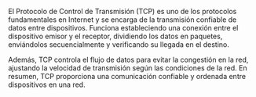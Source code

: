 El Protocolo de Control de Transmisión (TCP) es uno de los protocolos fundamentales en Internet y se encarga de la transmisión confiable de datos entre dispositivos. Funciona estableciendo una conexión entre el dispositivo emisor y el receptor, dividiendo los datos en paquetes, enviándolos secuencialmente y verificando su llegada en el destino.

Además, TCP controla el flujo de datos para evitar la congestión en la red, ajustando la velocidad de transmisión según las condiciones de la red. En resumen, TCP proporciona una comunicación confiable y ordenada entre dispositivos en una red.